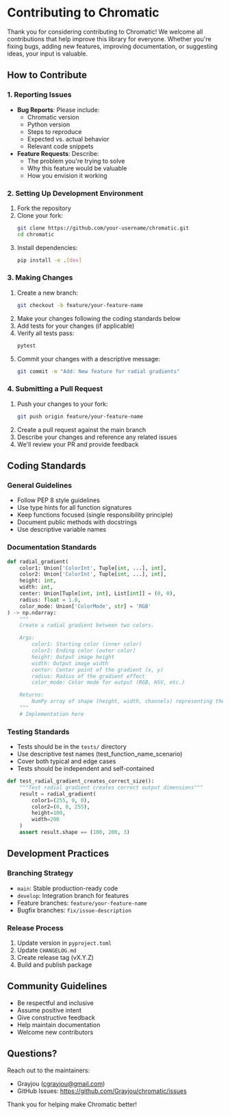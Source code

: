 # Contributing to Chromatic

Thank you for considering contributing to Chromatic! We welcome all contributions that help improve this library for everyone. Whether you're fixing bugs, adding new features, improving documentation, or suggesting ideas, your input is valuable.

## How to Contribute

### 1. Reporting Issues
- **Bug Reports**: Please include:
  - Chromatic version
  - Python version
  - Steps to reproduce
  - Expected vs. actual behavior
  - Relevant code snippets
- **Feature Requests**: Describe:
  - The problem you're trying to solve
  - Why this feature would be valuable
  - How you envision it working

### 2. Setting Up Development Environment

1. Fork the repository
2. Clone your fork:
   ```bash
   git clone https://github.com/your-username/chromatic.git
   cd chromatic
   ```
3. Install dependencies:
   ```bash
   pip install -e .[dev]
   ```

### 3. Making Changes

1. Create a new branch:
   ```bash
   git checkout -b feature/your-feature-name
   ```
2. Make your changes following the coding standards below
3. Add tests for your changes (if applicable)
4. Verify all tests pass:
   ```bash
   pytest
   ```
5. Commit your changes with a descriptive message:
   ```bash
   git commit -m "Add: New feature for radial gradients"
   ```

### 4. Submitting a Pull Request

1. Push your changes to your fork:
   ```bash
   git push origin feature/your-feature-name
   ```
2. Create a pull request against the main branch
3. Describe your changes and reference any related issues
4. We'll review your PR and provide feedback

## Coding Standards

### General Guidelines
- Follow PEP 8 style guidelines
- Use type hints for all function signatures
- Keep functions focused (single responsibility principle)
- Document public methods with docstrings
- Use descriptive variable names

### Documentation Standards
```python
def radial_gradient(
    color1: Union['ColorInt', Tuple[int, ...], int],
    color2: Union['ColorInt', Tuple[int, ...], int],
    height: int,
    width: int,
    center: Union[Tuple[int, int], List[int]] = (0, 0),
    radius: float = 1.0,
    color_mode: Union['ColorMode', str] = 'RGB'
) -> np.ndarray:
    """
    Create a radial gradient between two colors.

    Args:
        color1: Starting color (inner color)
        color2: Ending color (outer color)
        height: Output image height
        width: Output image width
        center: Center point of the gradient (x, y)
        radius: Radius of the gradient effect
        color_mode: Color mode for output (RGB, HSV, etc.)

    Returns:
        NumPy array of shape (height, width, channels) representing the gradient
    """
    # Implementation here
```

### Testing Standards
- Tests should be in the `tests/` directory
- Use descriptive test names (test_function_name_scenario)
- Cover both typical and edge cases
- Tests should be independent and self-contained

```python
def test_radial_gradient_creates_correct_size():
    """Test radial gradient creates correct output dimensions"""
    result = radial_gradient(
        color1=(255, 0, 0),
        color2=(0, 0, 255),
        height=100,
        width=200
    )
    assert result.shape == (100, 200, 3)
```

## Development Practices

### Branching Strategy
- `main`: Stable production-ready code
- `develop`: Integration branch for features
- Feature branches: `feature/your-feature-name`
- Bugfix branches: `fix/issue-description`

### Release Process
1. Update version in `pyproject.toml`
2. Update `CHANGELOG.md`
3. Create release tag (vX.Y.Z)
4. Build and publish package

## Community Guidelines

- Be respectful and inclusive
- Assume positive intent
- Give constructive feedback
- Help maintain documentation
- Welcome new contributors

## Questions?

Reach out to the maintainers:
- Grayjou (cgrayjou@gmail.com)
- GitHub Issues: https://github.com/Grayjou/chromatic/issues

Thank you for helping make Chromatic better!
